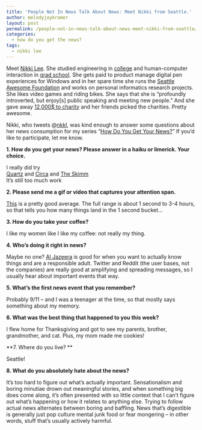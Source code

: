 ```yaml
---
title: 'People Not In News Talk About News: Meet Nikki from Seattle.'
author: melodyjoykramer
layout: post
permalink: /people-not-in-news-talk-about-news-meet-nikki-from-seattle/
categories:
  - how do you get the news?
tags:
  - nikki lee
---
```

Meet [Nikki Lee][1]. She studied engineering in <a href="http://olin.edu/" target="_blank">college</a> and human-computer interaction in <a href="http://hcde.washington.edu/" target="_blank">grad school</a>. She gets paid to product manage digital pen experiences for Windows and in her spare time she runs the <a href="http://awesomeseattle.org/" target="_blank">Seattle Awesome Foundation</a> and works on personal informatics research projects. She likes video games and riding bikes. She says that she is &#8220;profoundly introverted, but enjoy[s] public speaking and meeting new people.&#8221; And she gave away [12,000$ to charity][2] and her friends picked the charities. Pretty awesome.

Nikki, who tweets @[nkkl][3], was kind enough to answer some questions about her news consumption for my series “[How Do You Get Your News?][4]” If you’d like to participate, let me know.

**1. How do you get your news? Please answer in a haiku or limerick. Your choice.**

I really did try  
[Quartz][5] and [Circa][6] and [The Skimm][7]  
It&#8217;s still too much work

**2. Please send me a gif or video that captures your attention span.**

[This][8] is a pretty good average. The full range is about 1 second to 3-4 hours, so that tells you how many things land in the 1 second bucket&#8230;

**3. How do you take your coffee?**

I like my women like I like my coffee: not really my thing.

**4. Who&#8217;s doing it right in news?**

Maybe no one? [Al Jazeera][9] is good for when you want to actually know things and are a responsible adult. Twitter and Reddit (the user bases, not the companies) are really good at amplifying and spreading messages, so I usually hear about important events that way.

**5. What&#8217;s the first news event that you remember?**

Probably 9/11 &#8211; and I was a teenager at the time, so that mostly says something about my memory.

**6. What was the best thing that happened to you this week?**

I flew home for Thanksgiving and got to see my parents, brother, grandmother, and cat. Plus, my mom made me cookies!

**7. Where do you live? **

Seattle!

**8. What do you absolutely hate about the news?**

It&#8217;s too hard to figure out what&#8217;s actually important. Sensationalism and boring minutiae drown out meaningful stories, and when something big does come along, it&#8217;s often presented with so little context that I can&#8217;t figure out what&#8217;s happening or how it relates to anything else. Trying to follow actual news alternates between boring and baffling. News that&#8217;s digestible is generally just pop culture mental junk food or fear mongering &#8211; in other words, stuff that&#8217;s usually actively harmful.

 [1]: http://nicoleblee.com/
 [2]: http://nicoleblee.com/giving/
 [3]: https://twitter.com/nkkl
 [4]: http://www.melodyjk.com/category/how-do-you-get-the-news/
 [5]: http://qz.com/
 [6]: http://cir.ca/
 [7]: http://www.theskimm.com/
 [8]: https://www.youtube.com/watch?v=uO-hvL64Zbk&feature=youtu.be
 [9]: http://www.aljazeera.com/